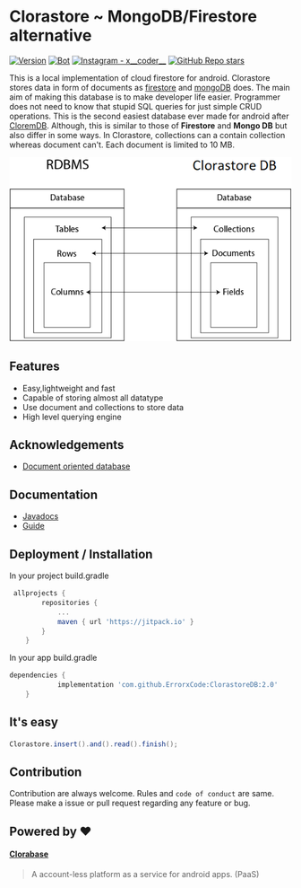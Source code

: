 
# Clorastore ~ MongoDB/Firestore alternative
<p align="left">
  <a href="#"><img alt="Version" src="https://img.shields.io/badge/Language-Java-1DA1F2?style=flat-square&logo=java"></a>
  <a href="#"><img alt="Bot" src="https://img.shields.io/badge/Version-2.0-green"></a>
  <a href="https://www.instagram.com/x__coder__x/"><img alt="Instagram - x__coder__" src="https://img.shields.io/badge/Instagram-x____coder____x-lightgrey"></a>
  <a href="#"><img alt="GitHub Repo stars" src="https://img.shields.io/github/stars/ErrorxCode/OTP-Verification-Api?style=social"></a>
  </p>

 This is a local implementation of cloud firestore for android. Clorastore stores data in form of documents as [firestore](https://firebase.google.com/) and [mongoDB](https://www.mongodb.com/) does.
 The main aim of making this database is to make developer life easier. Programmer does not need to know that stupid SQL queries for just simple CRUD operations.
 This is the second easiest database ever made for android after [CloremDB](https://github.com/ErrorxCode/CloremDB).
 Although, this is similar to those of **Firestore** and **Mongo DB** but also differ in some ways. In Clorastore, collections can a contain collection whereas document can't.
 Each document is limited to 10 MB.

![image](/data-storage.png)

## Features

- Easy,lightweight and fast
- Capable of storing almost all datatype
- Use document and collections to store data
- High level querying engine

  
## Acknowledgements
 - [Document oriented database](https://en.wikipedia.org/wiki/Document-oriented_database)
	
## Documentation
- [Javadocs](https://errorxcode.github.io/docs/clorastore/index.html)
- [Guide](https://github.com/ErrorxCode/ClorastoreDB/wiki/Documentation)

  
## Deployment / Installation
 In your project build.gradle
```groovy
 allprojects {
		repositories {
			...
			maven { url 'https://jitpack.io' }
		}
	}
```
In your app build.gradle
```groovy
dependencies {
	        implementation 'com.github.ErrorxCode:ClorastoreDB:2.0'
	}
```

## It's easy
```java
Clorastore.insert().and().read().finish();
```

## Contribution
Contribution are always welcome. Rules and `code of conduct` are same. Please make a issue or pull request regarding any feature or bug.

## Powered by ❤
#### [Clorabase](https://clorabase.netlify.app)
> A account-less platform as a service for android apps. (PaaS)
